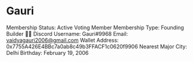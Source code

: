 # Gauri

Membership Status: Active Voting Member
Membership Type: Founding Builder 🧑‍🚀 
Discord Username: Gauri#9968
Email: vaidyagauri2006@gmail.com
Wallet Address: 0x7755A426E4BBc7a0ab8c49b3FFACF1c0620f9906
Nearest Major City: Delhi
Birthday: February 19, 2006
